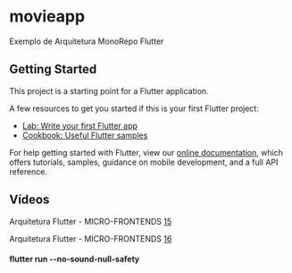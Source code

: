 # movieapp

Exemplo de Arquitetura MonoRepo Flutter

## Getting Started

This project is a starting point for a Flutter application.

A few resources to get you started if this is your first Flutter project:

- [Lab: Write your first Flutter app](https://flutter.dev/docs/get-started/codelab)
- [Cookbook: Useful Flutter samples](https://flutter.dev/docs/cookbook)

For help getting started with Flutter, view our
[online documentation](https://flutter.dev/docs), which offers tutorials,
samples, guidance on mobile development, and a full API reference.

## Vídeos

Arquitetura Flutter - MICRO-FRONTENDS [15](https://www.youtube.com/watch?v=qcz4mzb5dRQ&list=PLRpTFz5_57cvCYRhHUui2Bis-5Ybh78TS&index=15&ab_channel=DeividWillyan%7CFlutter)

Arquitetura Flutter - MICRO-FRONTENDS [16](https://www.youtube.com/watch?v=NPzeimA27sc&list=PLRpTFz5_57cvCYRhHUui2Bis-5Ybh78TS&index=16&ab_channel=DeividWillyan%7CFlutter)

#### flutter run --no-sound-null-safety
